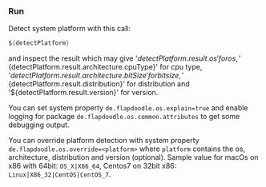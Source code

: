 ### Run

Detect system platform with this call:
                
```java
${detectPlatform}
```

and inspect the result which may give '${detectPlatform.result.os}' for os, '${detectPlatform.result.architecture.cpuType}' for cpu type,
'${detectPlatform.result.architecture.bitSize}' for bit size, '${detectPlatform.result.distribution}' for 
distribution and '${detectPlatform.result.version}' for version.

You can set system property `de.flapdoodle.os.explain=true` and enable logging for
package `de.flapdoodle.os.common.attributes` to get some debugging output.

You can override platform detection with system property `de.flapdoodle.os.override=<platform>` where
`platform` contains the os, architecture, distribution and version (optional).
Sample value for macOs on x86 with 64bit: `OS_X|X86_64`, Centos7 on 32bit x86: `Linux|X86_32|CentOS|CentOS_7`.

